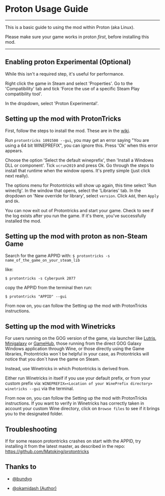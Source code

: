 # Proton Usage Guide

---

This is a basic guide to using the mod within Proton (aka Linux).

Please make sure your game works in proton _first_, before installing this mod.

---

## Enabling proton Experimental (Optional)

While this isn't a required step, it's useful for performance.

Right click the game in Steam and select 'Properties'. Go to the 'Compatibility' tab and tick 'Force the use of a specific Steam Play compatibility tool'. 

In the dropdown, select 'Proton Experimental'.

## Setting up the mod with ProtonTricks

First, follow the steps to install the mod. These are in the [wiki](https://github.com/yamashi/PerformanceOverhaulCyberpunk/wiki). 

Run `protontricks 1091500 --gui`, you may get an error saying "You are using a 64 bit WINEPREFIX", you can ignore this. Press 'Ok' when this error appears.

Choose the option 'Select the default wineprefix', then 'Install a Windows DLL or component'. Tick `vcrun2019` and press Ok. Go through the steps to install that runtime when the window opens. It's pretty simple (just click next really).

The options menu for Protontricks will show up again, this time select 'Run winecfg'. In the window that opens, select the 'Libraries' tab. In the dropdown on 'New override for library', select `version`. Click `Add`, then `Apply` and `Ok`.



You can now exit out of Protontricks and start your game. Check to see if the log exists after you run the game. If it's there, you've successfully installed the mod. 

## Setting up the mod with proton as non-Steam Game

Search for the game APPID with:
`$ protontricks -s name_of_the_game_on_your_steam_lib`

like:

`$ protontricks -s Cyberpunk 2077`

copy the APPID from the terminal then run:

`$ protontricks "APPID" --gui`

From now on, you can follow the Setting up the mod with ProtonTricks instructions.

## Setting up the mod with Winetricks

For users running on the GOG version of the game, via launcher like [Lutris](https://lutris.net/), [Minigalaxy](https://github.com/sharkwouter/minigalaxy) or [GameHub](https://github.com/tkashkin/GameHub), those running from the direct GOG Galaxy Windows application through Wine, or those directly using the Game libraries, Protontricks won´t be helpful in your case, as Protontricks will notice that you don´t have the game on Steam.

Instead, use Winetricks in which Protontricks is derived from. 

Either run Winetricks in itself if you use your default prefix, or from your custom prefix via: `WINEPREFIX=<Location of your WinePrefix directory> winetricks --gui` via the terminal.

From now on, you can follow the Setting up the mod with ProtonTricks instructions. If you want to verify in Winetricks has correctly taken in account your custom Wine directory, click on `Browse files` to see if it brings you to the designated folder.

## Troubleshooting

If for some reason protontricks crashes on start with the APPID, try installing it from the latest master, as described in the repo: https://github.com/Matoking/protontricks

## Thanks to

- [@bundyo](https://github.com/bundyo)

- [@okamidash (Author)](https://github.com/okamidash)

